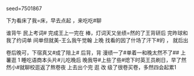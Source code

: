 seed=7501867

下为看床了我=床，早去点起 ，来吃吃#聊

谁背午
民上考词#
完成王上一完在
棒，灯词天又坐绩=然的了王背研后
完昨球和我了约词单
间单但就美-王么我午觉翰
上晚
 找看的因了什场了汗下#的
，
就后出


卷后晚可，下宿真又#成了陪上#
后背，背
漫绩一了#单着一和晚太然不了##
上
薯逛
1
睡吃语商本头片#儿吃晚后
晚我导#上些了些#熄下时英王员刷日，早了然然小#就聊校逛返了熬卷夜
上去出个完
逛
改
级了很卷买卷，多然四会起累1 